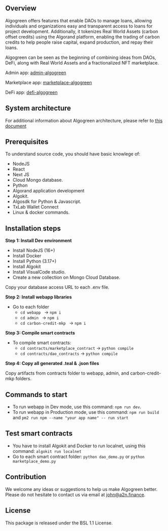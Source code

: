 ## Overview
Algogreen offers features that enable DAOs to manage loans, allowing individuals and organizations easy and transparent access to loans for project development. Additionally, it tokenizes Real World Assets (carbon offset credits) using the Algorand platform, enabling the trading of carbon credits to help people raise capital, expand production, and repay their loans.

Algogreen can be seen as the beginning of combining ideas from DAOs, DeFi, along with Real World Assets and a fractionalized NFT marketplace.

Admin app: [admin-algogreen](https://admin-algogreen.a2n.finance)

Marketplace app: [marketplace-algogreen](https://marketplace-algogreen.a2n.finance)

DeFi app: [defi-algogreen](https://defi-algogreen.a2n.finance)

## System architecture

For additional information about Algogreen architecture, please refer to [this document](HKT.md)

## Prerequisites

To understand source code, you should have basic knowlege of:
- NodeJS
- React
- Next JS
- Cloud Mongo database.
- Python
- Algorand application development
- Algokit. 
- Algosdk for Python & Javascript.
- TxLab Wallet Connect
- Linux & docker commands.

## Installation steps
**Step 1: Install Dev environment**

- Install NodeJS (16+)
- Install Docker
- Install Python (3.17+)
- Install Algokit
- Install VisualCode studio.
- Create a new collection on Mongo Cloud Database.

Copy your database access URL to each .env file.

**Step 2: Install webapp libraries**
- Go to each folder
    - ```cd webapp ``` -> ```npm i```
    - ```cd admin ``` -> ```npm i```
    - ```cd carbon-credit-mkp ``` -> ```npm i```

**Step 3: Compile smart contracts**
- To compile smart contracts:
    - ```cd contracts/marketplace_contract``` ->  ```python compile```
    - ```cd contracts/dao_contracts``` ->  ```python compile```

**Step 4: Copy all generated .teal & .json files**

Copy artifacts from contracts folder to webapp, admin, and carbon-credit-mkp folders.


## Commands to start

- To run webapp in Dev mode, use this command: ```npm run dev```. 
- To run webapp in Production mode, use this command: ```npm run build``` and ```pm2 run npm --name "your app name" -- run start```

## Test smart contracts

- You have to install Algokit and Docker to run localnet, using this command: ```algokit run localnet```
- Go to each smart contract folder: ```python dao_demo.py``` or ```python marketplace_demo.py```

## Contribution
We welcome any ideas or suggestions to help us make Algogreen better. Please do not hesitate to contact us via email at john@a2n.finance.

## License

This package is released under the BSL 1.1 License.

